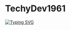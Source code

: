 # TechyDev1961


[![Typing SVG](https://readme-typing-svg.herokuapp.com?font=Source+Code+Pro&size=30&color=5960FA&lines=Hi+There!+I'm+TechyDev1961%2C+A+Beginner+Web+Developer)](https://git.io/typing-svg)

